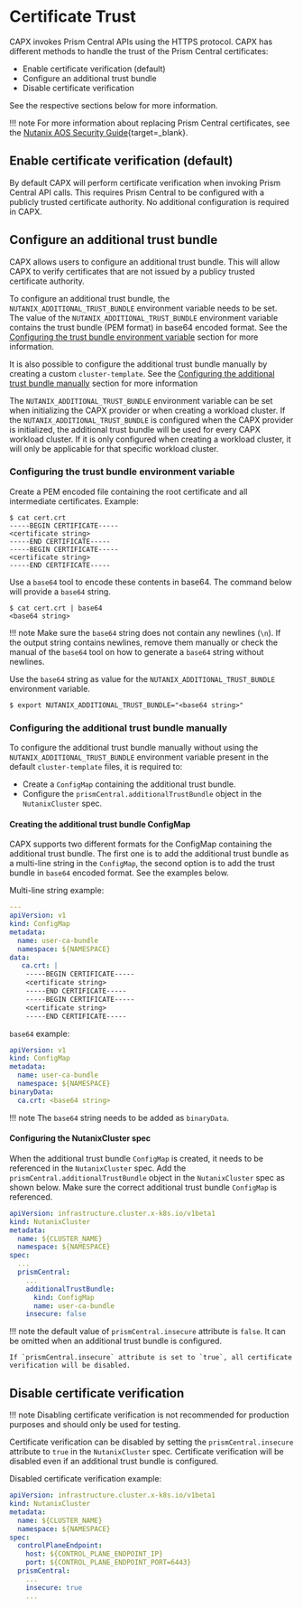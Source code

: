 # Certificate Trust

CAPX invokes Prism Central APIs using the HTTPS protocol. CAPX has different methods to handle the trust of the Prism Central certificates:

- Enable certificate verification (default)
- Configure an additional trust bundle
- Disable certificate verification

See the respective sections below for more information.

!!! note
    For more information about replacing Prism Central certificates, see the [Nutanix AOS Security Guide](https://portal.nutanix.com/page/documents/details?targetId=Nutanix-Security-Guide-v6_5:mul-security-ssl-certificate-pc-t.html){target=_blank}.

## Enable certificate verification (default)
By default CAPX will perform certificate verification when invoking Prism Central API calls. This requires Prism Central to be configured with a publicly trusted certificate authority. 
No additional configuration is required in CAPX.

## Configure an additional trust bundle
CAPX allows users to configure an additional trust bundle. This will allow CAPX to verify certificates that are not issued by a publicy trusted certificate authority. 

To configure an additional trust bundle, the `NUTANIX_ADDITIONAL_TRUST_BUNDLE` environment variable needs to be set. The value of the `NUTANIX_ADDITIONAL_TRUST_BUNDLE` environment variable contains the trust bundle (PEM format) in base64 encoded format. See the [Configuring the trust bundle environment variable](#configuring-the-trust-bundle-environment-variable) section for more information.

It is also possible to configure the additional trust bundle manually by creating a custom `cluster-template`. See the [Configuring the additional trust bundle manually](#configuring-the-additional-trust-bundle-manually)  section for more information

The `NUTANIX_ADDITIONAL_TRUST_BUNDLE` environment variable can be set when initializing the CAPX provider or when creating a workload cluster. If the `NUTANIX_ADDITIONAL_TRUST_BUNDLE` is configured when the CAPX provider is initialized, the additional trust bundle will be used for every CAPX workload cluster. If it is only configured when creating a workload cluster, it will only be applicable for that specific workload cluster.


### Configuring the trust bundle environment variable

Create a PEM encoded file containing the root certificate and all intermediate certificates. Example:
```
$ cat cert.crt
-----BEGIN CERTIFICATE-----
<certificate string>
-----END CERTIFICATE-----
-----BEGIN CERTIFICATE-----
<certificate string>
-----END CERTIFICATE-----
```

Use a `base64` tool to encode these contents in base64. The command below will provide a `base64` string.
```
$ cat cert.crt | base64
<base64 string>
```
!!! note
    Make sure the `base64` string does not contain any newlines (`\n`). If the output string contains newlines, remove them manually or check the manual of the `base64` tool on how to generate a `base64` string without newlines. 

Use the `base64` string as value for the `NUTANIX_ADDITIONAL_TRUST_BUNDLE` environment variable.
```
$ export NUTANIX_ADDITIONAL_TRUST_BUNDLE="<base64 string>"
```

### Configuring the additional trust bundle manually

To configure the additional trust bundle manually without using the `NUTANIX_ADDITIONAL_TRUST_BUNDLE` environment variable present in the default `cluster-template` files, it is required to:

- Create a `ConfigMap` containing the additional trust bundle.
- Configure the `prismCentral.additionalTrustBundle` object in the `NutanixCluster` spec.

#### Creating the additional trust bundle ConfigMap

CAPX supports two different formats for the ConfigMap containing the additional trust bundle. The first one is to add the additional trust bundle as a multi-line string in the `ConfigMap`, the second option is to add the trust bundle in `base64` encoded format. See the examples below.

Multi-line string example:
```YAML
---
apiVersion: v1
kind: ConfigMap
metadata:
  name: user-ca-bundle
  namespace: ${NAMESPACE}
data:
   ca.crt: |
    -----BEGIN CERTIFICATE-----
    <certificate string>
    -----END CERTIFICATE-----
    -----BEGIN CERTIFICATE-----
    <certificate string>
    -----END CERTIFICATE-----
```

`base64` example:

```YAML
apiVersion: v1
kind: ConfigMap
metadata:
  name: user-ca-bundle
  namespace: ${NAMESPACE}
binaryData:
  ca.crt: <base64 string>
```

!!! note
    The `base64` string needs to be added as `binaryData`.


#### Configuring the NutanixCluster spec

When the additional trust bundle `ConfigMap` is created, it needs to be referenced in the `NutanixCluster` spec. Add the `prismCentral.additionalTrustBundle` object in the `NutanixCluster` spec as shown below. Make sure the correct additional trust bundle `ConfigMap` is referenced.

```YAML
apiVersion: infrastructure.cluster.x-k8s.io/v1beta1
kind: NutanixCluster
metadata:
  name: ${CLUSTER_NAME}
  namespace: ${NAMESPACE}
spec:
  ...
  prismCentral:
    ...
    additionalTrustBundle:
      kind: ConfigMap
      name: user-ca-bundle
    insecure: false
```

!!! note
    the default value of `prismCentral.insecure` attribute is `false`. It can be omitted when an additional trust bundle is configured. 
    
    If `prismCentral.insecure` attribute is set to `true`, all certificate verification will be disabled. 


## Disable certificate verification

!!! note
    Disabling certificate verification is not recommended for production purposes and should only be used for testing.


Certificate verification can be disabled by setting the `prismCentral.insecure` attribute to `true` in the `NutanixCluster` spec. Certificate verification will be disabled even if an additional trust bundle is configured. 

Disabled certificate verification example:

```YAML
apiVersion: infrastructure.cluster.x-k8s.io/v1beta1
kind: NutanixCluster
metadata:
  name: ${CLUSTER_NAME}
  namespace: ${NAMESPACE}
spec:
  controlPlaneEndpoint:
    host: ${CONTROL_PLANE_ENDPOINT_IP}
    port: ${CONTROL_PLANE_ENDPOINT_PORT=6443}
  prismCentral:
    ...
    insecure: true
    ...
```